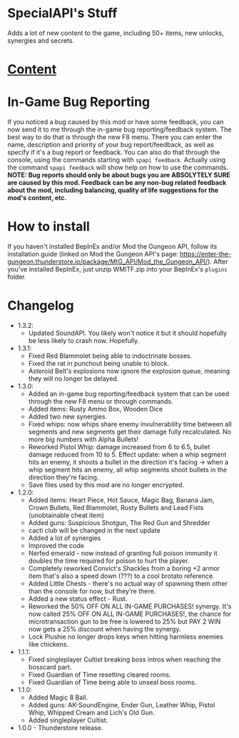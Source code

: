 # SpecialAPI's Stuff
Adds a lot of new content to the game, including 50+ items, new unlocks, synergies and secrets.

# [Content](https://github.com/SpecialAPI/SpecialStuffPack/blob/main/Content.md)

# In-Game Bug Reporting
If you noticed a bug caused by this mod or have some feedback, you can now send it to me through the in-game bug reporting/feedback system. The best way to do that is through the new F8 menu. There you can enter the name, description and priority of your bug report/feedback, as well as specify if it's a bug report or feedback. You can also do that through the console, using the commands starting with `spapi feedback`. Actually using the command `spapi feedback` will show help on how to use the commands. **NOTE: Bug reports should only be about bugs you are ABSOLYTELY SURE are caused by this mod. Feedback can be any non-bug related feedback about the mod, including balancing, quality of life suggestions for the mod's content, etc.**

# How to install
If you haven't installed BepInEx and/or Mod the Gungeon API, follow its installation guide (linked on Mod the Gungeon API's page: https://enter-the-gungeon.thunderstore.io/package/MtG_API/Mod_the_Gungeon_API/). After you've installed BepInEx, just unzip WMITF.zip into your BepInEx's `plugins` folder.

# Changelog
 * 1.3.2:
   * Updated SoundAPI. You likely won't notice it but it should hopefully be less likely to crash now. Hopefully.
 * 1.3.1:
   * Fixed Red Blammolet being able to indoctrinate bosses.
   * Fixed the rat in punchout being unable to block.
   * Asteroid Belt's explosions now ignore the explosion queue, meaning they will no longer be delayed.
 * 1.3.0:
   * Added an in-game bug reporting/feedback system that can be used through the new F8 menu or through commands.
   * Added items: Rusty Ammo Box, Wooden Dice
   * Added two new synergies.
   * Fixed whips: now whips share enemy invulnerability time between all segments and new segments get their damage fully recalculated. No more big numbers with Alpha Bullets!
   * Reworked Pistol Whip: damage increased from 6 to 6.5, bullet damage reduced from 10 to 5. Effect update: when a whip segment hits an enemy, it shoots a bullet in the direction it's facing -> when a whip segment hits an enemy, all whip segments shoot bullets in the direction they're facing.
   * Save files used by this mod are no longer encrypted.
 * 1.2.0:
   * Added items: Heart Piece, Hot Sauce, Magic Bag, Banana Jam, Crown Bullets, Red Blammolet, Rusty Bullets and Lead Fists (unobtainable cheat item)
   * Added guns: Suspicious Shotgun, The Red Gun and Shredder
   * cacti club will be changed in the next update
   * Added a lot of synergies
   * Improved the code
   * Nerfed emerald - now instead of granting full poison immunity it doubles the time required for poison to hurt the player.
   * Completely reworked Convict's Shackles from a boring +2 armor item that's also a speed down (???) to a cool brotato reference.
   * Added Little Chests - there's no actual way of spawning them other than the console for now, but they're there.
   * Added a new status effect - Rust.
   * Reworked the 50% OFF ON ALL IN-GAME PURCHASES! synergy. It's now called 25% OFF ON ALL IN-GAME PURCHASES!, the chance for microtransaction gun to be free is lowered to 25% but PAY 2 WIN now gets a 25% discount when having the synergy.
   * Lock Plushie no longer drops keys when hitting harmless enemies like chickens.
 * 1.1.1:
   * Fixed singleplayer Cultist breaking boss intros when reaching the bosscard part.
   * Fixed Guardian of Time resetting cleared rooms.
   * Fixed Guardian of Time being able to unseal boss rooms.
 * 1.1.0:
   * Added Magic 8 Ball.
   * Added guns: AK-SoundEngine, Ender Gun, Leather Whip, Pistol Whip, Whipped Cream and Lich's Old Gun.
   * Added singleplayer Cultist.
 * 1.0.0 - Thunderstore release.